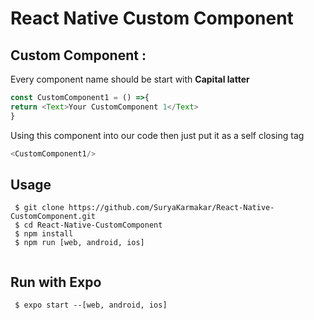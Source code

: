 # React Native Custom Component

## Custom Component : 
<p>Every component name should be start with <b>Capital latter</b></p>

```js
const CustomComponent1 = () =>{
return <Text>Your CustomComponent 1</Text>
} 
```
<p>Using this component into our code then just put it as a self closing tag</p>

```js
<CustomComponent1/>
```
## Usage
```
 $ git clone https://github.com/SuryaKarmakar/React-Native-CustomComponent.git
 $ cd React-Native-CustomComponent
 $ npm install 
 $ npm run [web, android, ios]
 
```
## Run with Expo 
```
 $ expo start --[web, android, ios]

```